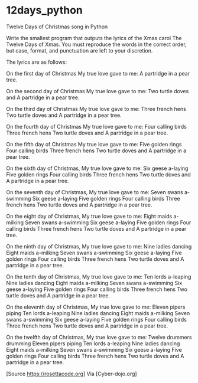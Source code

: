 # 12days_python
Twelve Days of Christmas song in Python

Write the smallest program that outputs the lyrics of the Xmas carol The Twelve Days of Xmas.
You must reproduce the words in the correct order, but case, format, and punctuation are left to your discretion.

The lyrics are as follows:

On the first day of Christmas
My true love gave to me:
A partridge in a pear tree.

On the second day of Christmas
My true love gave to me:
Two turtle doves and
A partridge in a pear tree.

On the third day of Christmas
My true love gave to me:
Three french hens
Two turtle doves and
A partridge in a pear tree.

On the fourth day of Christmas
My true love gave to me:
Four calling birds
Three french hens
Two turtle doves and
A partridge in a pear tree.

On the fifth day of Christmas
My true love gave to me:
Five golden rings
Four calling birds
Three french hens
Two turtle doves and
A partridge in a pear tree.

On the sixth day of Christmas,
My true love gave to me:
Six geese a-laying
Five golden rings
Four calling birds
Three french hens
Two turtle doves and
A partridge in a pear tree.

On the seventh day of Christmas,
My true love gave to me:
Seven swans a-swimming
Six geese a-laying
Five golden rings
Four calling birds
Three french hens
Two turtle doves and
A partridge in a pear tree.

On the eight day of Christmas,
My true love gave to me:
Eight maids a-milking
Seven swans a-swimming
Six geese a-laying
Five golden rings
Four calling birds
Three french hens
Two turtle doves and
A partridge in a pear tree.

On the ninth day of Christmas,
My true love gave to me:
Nine ladies dancing
Eight maids a-milking
Seven swans a-swimming
Six geese a-laying
Five golden rings
Four calling birds
Three french hens
Two turtle doves and
A partridge in a pear tree.

On the tenth day of Christmas,
My true love gave to me:
Ten lords a-leaping
Nine ladies dancing
Eight maids a-milking
Seven swans a-swimming
Six geese a-laying
Five golden rings
Four calling birds
Three french hens
Two turtle doves and
A partridge in a pear tree.

On the eleventh day of Christmas,
My true love gave to me:
Eleven pipers piping
Ten lords a-leaping
Nine ladies dancing
Eight maids a-milking
Seven swans a-swimming
Six geese a-laying
Five golden rings
Four calling birds
Three french hens
Two turtle doves and
A partridge in a pear tree.

On the twelfth day of Christmas,
My true love gave to me:
Twelve drummers drumming
Eleven pipers piping
Ten lords a-leaping
Nine ladies dancing
Eight maids a-milking
Seven swans a-swimming
Six geese a-laying
Five golden rings
Four calling birds
Three french hens
Two turtle doves and
A partridge in a pear tree.

[Source https://rosettacode.org] Via [Cyber-dojo.org]

     
